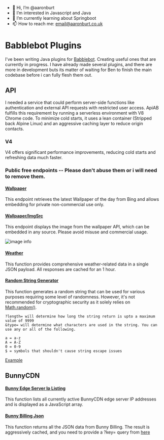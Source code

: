 - 👋 Hi, I’m @aaronburt
- 👀 I’m interested in Javascript and Java
- 🌱 I’m currently learning about Springboot
- 📫 How to reach me: email@aaronburt.co.uk




# Babblebot Plugins

I've been writing Java plugins for [Babblebot](https://github.com/babblebot-server). Creating useful ones that are currently in progress. I have already made several plugins, and there are more in development buts its matter of waiting for Ben to finish the main codebase before i can fully flesh them out. 

## API

I needed a service that could perform server-side functions like authentication and external API requests with restricted user access. ApiAB fulfills this requirement by running a serverless environment with V8 Chrome code. To minimize cold starts, it uses a lean container (Stripped back Alpine Linux) and an aggressive caching layer to reduce origin contacts.

### V4
V4 offers significant performance improvements, reducing cold starts and refreshing data much faster.

### Public free endpoints -- Please don't abuse them or i will need to remove them. 

#### [Wallpaper](https://wallpaper.function.aaronburt.co.uk/)
This endpoint retrieves the latest Wallpaper of the day from Bing and allows embedding for private non-commercial use only.

#### [Wallpaper/ImgSrc](https://wallpaper.function.aaronburt.co.uk/youcanwritebasicallyanythinghere)
This endpoint displays the image from the wallpaper API, which can be embedded in any source. Please avoid misuse and commercial usage.

![image info](https://wallpaper.function.aaronburt.co.uk/youcanwritebasicallyanythinghere)

#### [Weather](https://weather.function.aaronburt.co.uk/current/br1/gb)
This function provides comprehensive weather-related data in a single JSON payload. All responses are cached for an 1 hour.

#### [Random String Generator](https://random.function.aaronburt.co.uk/)

This function generates a random string that can be used for various purposes requiring some level of randomness. However, it's not recommended for cryptographic security as it solely relies on [Math.random()](https://deepsource.io/blog/dont-use-math-random/). 

```
?length= will determine how long the string return is upto a maximum value of 9999
&type= will determine what characters are used in the string. You can use any or all of the following. 

a = a-z 
A = A-Z
0 = 0-9
$ = symbols that shouldn't cause string escape issues
```
[Example](https://random.function.aaronburt.co.uk/?length=64&type=aA0$)


## BunnyCDN

#### [Bunny Edge Server Ip Listing](https://bunny-edge-server-list.aaronburt.co.uk)

This function lists all currently active BunnyCDN edge server IP addresses and is displayed as a JavaScript array.

#### [Bunny Billing Json](https://bunny-billing-json.aaronburt.co.uk/)

This function returns all the JSON data from Bunny Billing. The result is aggressively cached, and you need to provide a ?key= query from [here](https://panel.bunny.net/account)
